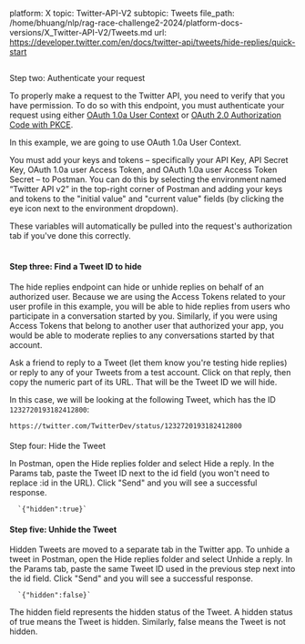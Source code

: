 platform: X
topic: Twitter-API-V2
subtopic: Tweets
file_path: /home/bhuang/nlp/rag-race-challenge2-2024/platform-docs-versions/X_Twitter-API-V2/Tweets.md
url: https://developer.twitter.com/en/docs/twitter-api/tweets/hide-replies/quick-start


## 

####   
Step two: Authenticate your request

To properly make a request to the Twitter API, you need to verify that you have permission. To do so with this endpoint, you must authenticate your request using either [OAuth 1.0a User Context](https://developer.twitter.com/en/docs/authentication/oauth-1-0a) or [OAuth 2.0 Authorization Code with PKCE](https://developer.twitter.com/en/docs/authentication/oauth-2-0/authorization-code).

In this example, we are going to use OAuth 1.0a User Context.

You must add your keys and tokens – specifically your API Key, API Secret Key, OAuth 1.0a user Access Token, and OAuth 1.0a user Access Token Secret – to Postman. You can do this by selecting the environment named “Twitter API v2” in the top-right corner of Postman and adding your keys and tokens to the "initial value" and "current value" fields (by clicking the eye icon next to the environment dropdown).

These variables will automatically be pulled into the request's authorization tab if you've done this correctly.  
 

#### Step three: Find a Tweet ID to hide

The hide replies endpoint can hide or unhide replies on behalf of an authorized user. Because we are using the Access Tokens related to your user profile in this example, you will be able to hide replies from users who participate in a conversation started by you. Similarly, if you were using Access Tokens that belong to another user that authorized your app, you would be able to moderate replies to any conversations started by that account.

Ask a friend to reply to a Tweet (let them know you're testing hide replies) or reply to any of your Tweets from a test account. Click on that reply, then copy the numeric part of its URL. That will be the Tweet ID we will hide.

In this case, we will be looking at the following Tweet, which has the ID `1232720193182412800`:

`https://twitter.com/TwitterDev/status/1232720193182412800`

####   
Step four: Hide the Tweet

In Postman, open the Hide replies folder and select Hide a reply. In the Params tab, paste the Tweet ID next to the id field (you won't need to replace :id in the URL). Click "Send" and you will see a successful response.

      `{"hidden":true}`
    

#### Step five: Unhide the Tweet  

Hidden Tweets are moved to a separate tab in the Twitter app. To unhide a tweet in Postman, open the Hide replies folder and select Unhide a reply. In the Params tab, paste the same Tweet ID used in the previous step next into the id field. Click "Send" and you will see a successful response.

      `{"hidden":false}`
    

  
The hidden field represents the hidden status of the Tweet. A hidden status of true means the Tweet is hidden. Similarly, false means the Tweet is not hidden.
